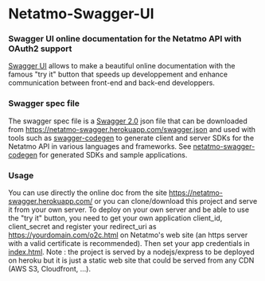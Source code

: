 # Netatmo-Swagger-UI
### Swagger UI online documentation for the Netatmo API with OAuth2 support

[Swagger UI](https://github.com/swagger-api/swagger-ui) allows to make a beautiful online documentation with the famous "try it" button that speeds up developpement and enhance communication between front-end and back-end developpers.

### Swagger spec file
The swagger spec file is a [Swagger 2.0](https://github.com/swagger-api/swagger-spec/blob/master/versions/2.0.md) json file that can be downloaded from 
https://netatmo-swagger.herokuapp.com/swagger.json and used with tools such as [swagger-codegen](https://github.com/swagger-api/swagger-codegen) to generate client and server SDKs for the Netatmo API in various languages and frameworks. See [netatmo-swagger-codegen](https://github.com/cbornet/netatmo-swagger-codegen) for generated SDKs and sample applications.

### Usage
You can use directly the online doc from the site https://netatmo-swagger.herokuapp.com/ or you can clone/download this project and serve it from your own server. To deploy on your own server and be able to use the "try it" button, you need to get your own application client_id, client_secret and register your redirect_uri as https://yourdomain.com/o2c.html on Netatmo's web site (an https server with a valid certificate is recommended). Then set your app credentials in [index.html](https://github.com/cbornet/netatmo-swagger-ui/blob/master/public/index.html). Note : the project is served by a nodejs/express to be deployed on heroku but it is just a static web site that could be served from any CDN (AWS S3, Cloudfront, ...).
